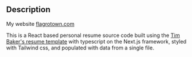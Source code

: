 ## Description

My website [flagrotown.com](flagrotown.com)

This is a React based personal resume source code built using the [Tim Baker's resume template](https://github.com/tbakerx/react-resume-template) with typescript on the Next.js framework, styled with Tailwind css, and populated with data from a single file.
